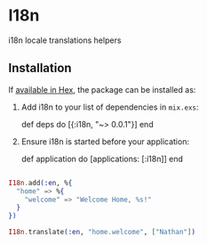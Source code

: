 # I18n

i18n locale translations helpers

## Installation

If [available in Hex](https://hex.pm/docs/publish), the package can be installed as:

  1. Add i18n to your list of dependencies in `mix.exs`:

        def deps do
          [{:i18n, "~> 0.0.1"}]
        end

  2. Ensure i18n is started before your application:

        def application do
          [applications: [:i18n]]
        end

```elixir

I18n.add(:en, %{
  "home" => %{
    "welcome" => "Welcome Home, %s!"
  }
})

I18n.translate(:en, "home.welcome", ["Nathan"])

```
